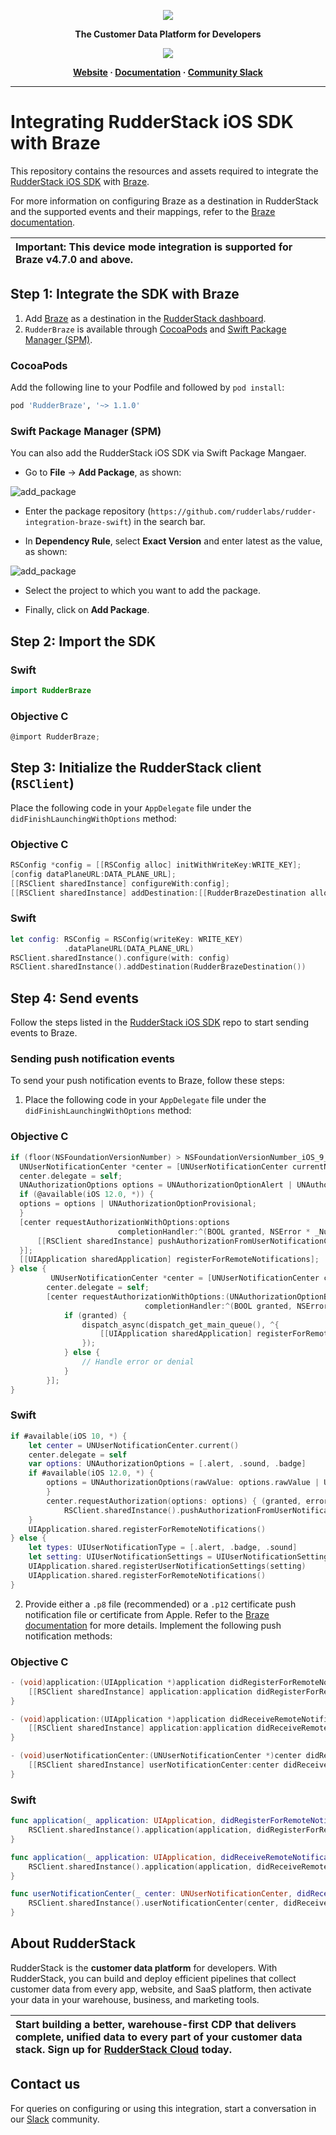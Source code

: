 <p align="center">
  <a href="https://rudderstack.com/">
    <img src="https://user-images.githubusercontent.com/59817155/121357083-1c571300-c94f-11eb-8cc7-ce6df13855c9.png">
  </a>
</p>

<p align="center"><b>The Customer Data Platform for Developers</b></p>

<p align="center">
  <a href="https://cocoapods.org/pods/RudderBraze">
    <img src="https://img.shields.io/cocoapods/v/RudderBraze.svg?style=flat">
    </a>
</p>

<p align="center">
  <b>
    <a href="https://rudderstack.com">Website</a>
    ·
    <a href="https://www.rudderstack.com/docs/destinations/marketing/braze/">Documentation</a>
    ·
    <a href="https://rudderstack.com/join-rudderstack-slack-community">Community Slack</a>
  </b>
</p>

---
# Integrating RudderStack iOS SDK with Braze

This repository contains the resources and assets required to integrate the [RudderStack iOS SDK](https://www.rudderstack.com/docs/stream-sources/rudderstack-sdk-integration-guides/rudderstack-ios-sdk/ios-v2/) with [Braze](https://www.braze.com/).

For more information on configuring Braze as a destination in RudderStack and the supported events and their mappings, refer to the [Braze documentation](https://www.rudderstack.com/docs/destinations/streaming-destinations/braze/).

| Important: This device mode integration is supported for Braze v4.7.0 and above.|
| :---|


## Step 1: Integrate the SDK with Braze

1. Add [Braze](https://www.braze.com/) as a destination in the [RudderStack dashboard](https://app.rudderstack.com/).
2. `RudderBraze` is available through [CocoaPods](https://cocoapods.org) and [Swift Package Manager (SPM)](https://www.swift.org/package-manager/). 

### CocoaPods
Add the following line to your Podfile and followed by `pod install`:

```ruby
pod 'RudderBraze', '~> 1.1.0'
```

### Swift Package Manager (SPM)

You can also add the RudderStack iOS SDK via Swift Package Mangaer.

* Go to **File** -> **Add Package**, as shown:

![add_package](screenshots/add_package.png) 

* Enter the package repository (`https://github.com/rudderlabs/rudder-integration-braze-swift`) in the search bar.

*  In **Dependency Rule**, select **Exact Version** and enter latest as the value, as shown:

![add_package](screenshots/set_dependency.png)

* Select the project to which you want to add the package.

* Finally, click on **Add Package**.


## Step 2: Import the SDK

### Swift

```swift
import RudderBraze
```

### Objective C

```objectivec
@import RudderBraze;
```

## Step 3: Initialize the RudderStack client (`RSClient`)

Place the following code in your `AppDelegate` file under the `didFinishLaunchingWithOptions` method:

### Objective C

```objective-c
RSConfig *config = [[RSConfig alloc] initWithWriteKey:WRITE_KEY];
[config dataPlaneURL:DATA_PLANE_URL];
[[RSClient sharedInstance] configureWith:config];
[[RSClient sharedInstance] addDestination:[[RudderBrazeDestination alloc] init]];
```
### Swift

```swift
let config: RSConfig = RSConfig(writeKey: WRITE_KEY)
            .dataPlaneURL(DATA_PLANE_URL)
RSClient.sharedInstance().configure(with: config)
RSClient.sharedInstance().addDestination(RudderBrazeDestination())
```
## Step 4: Send events

Follow the steps listed in the [RudderStack iOS SDK](https://github.com/rudderlabs/rudder-sdk-ios/tree/master-v2#sending-events) repo to start sending events to Braze.

### Sending push notification events

To send your push notification events to Braze, follow these steps:

1. Place the following code in your `AppDelegate` file under the `didFinishLaunchingWithOptions` method:

### Objective C

```objective-c
if (floor(NSFoundationVersionNumber) > NSFoundationVersionNumber_iOS_9_x_Max) {
  UNUserNotificationCenter *center = [UNUserNotificationCenter currentNotificationCenter];
  center.delegate = self;
  UNAuthorizationOptions options = UNAuthorizationOptionAlert | UNAuthorizationOptionSound | UNAuthorizationOptionBadge;
  if (@available(iOS 12.0, *)) {
  options = options | UNAuthorizationOptionProvisional;
  }
  [center requestAuthorizationWithOptions:options
                        completionHandler:^(BOOL granted, NSError * _Nullable error) {
      [[RSClient sharedInstance] pushAuthorizationFromUserNotificationCenter:granted];
  }];
  [[UIApplication sharedApplication] registerForRemoteNotifications];
} else {
         UNUserNotificationCenter *center = [UNUserNotificationCenter currentNotificationCenter];
        center.delegate = self;
        [center requestAuthorizationWithOptions:(UNAuthorizationOptionBadge | UNAuthorizationOptionAlert | UNAuthorizationOptionSound)
                              completionHandler:^(BOOL granted, NSError * _Nullable error) {
            if (granted) {
                dispatch_async(dispatch_get_main_queue(), ^{
                    [[UIApplication sharedApplication] registerForRemoteNotifications];
                });
            } else {
                // Handle error or denial
            }
        }];
}
```

### Swift

```swift
if #available(iOS 10, *) {
    let center = UNUserNotificationCenter.current()
    center.delegate = self
    var options: UNAuthorizationOptions = [.alert, .sound, .badge]
    if #available(iOS 12.0, *) {
        options = UNAuthorizationOptions(rawValue: options.rawValue | UNAuthorizationOptions.provisional.rawValue)
        }
        center.requestAuthorization(options: options) { (granted, error) in
            RSClient.sharedInstance().pushAuthorizationFromUserNotificationCenter(granted)
    }
    UIApplication.shared.registerForRemoteNotifications()
} else {
    let types: UIUserNotificationType = [.alert, .badge, .sound]
    let setting: UIUserNotificationSettings = UIUserNotificationSettings(types: types, categories: nil)
    UIApplication.shared.registerUserNotificationSettings(setting)
    UIApplication.shared.registerForRemoteNotifications()
}
```

2. Provide either a `.p8` file (recommended) or a `.p12` certificate push notification file or certificate from Apple. Refer to the [Braze documentation](https://www.braze.com/docs/developer_guide/platform_integration_guides/ios/push_notifications/integration/#step-1-configure-push-notifications) for more details. Implement the following push notification methods:

### Objective C
```objective-c
- (void)application:(UIApplication *)application didRegisterForRemoteNotificationsWithDeviceToken:(NSData *)deviceToken {
    [[RSClient sharedInstance] application:application didRegisterForRemoteNotificationsWithDeviceToken:deviceToken];
}

- (void)application:(UIApplication *)application didReceiveRemoteNotification:(NSDictionary *)userInfo fetchCompletionHandler:(void (^)(UIBackgroundFetchResult))completionHandler {
    [[RSClient sharedInstance] application:application didReceiveRemoteNotification:userInfo fetchCompletionHandler:completionHandler];
}

- (void)userNotificationCenter:(UNUserNotificationCenter *)center didReceiveNotificationResponse:(UNNotificationResponse *)response withCompletionHandler:(void(^)(void))completionHandler {
    [[RSClient sharedInstance] userNotificationCenter:center didReceive:response withCompletionHandler:completionHandler];
}
```

### Swift

```swift
func application(_ application: UIApplication, didRegisterForRemoteNotificationsWithDeviceToken deviceToken: Data) {
    RSClient.sharedInstance().application(application, didRegisterForRemoteNotificationsWithDeviceToken: deviceToken)
}

func application(_ application: UIApplication, didReceiveRemoteNotification userInfo: [AnyHashable: Any], fetchCompletionHandler completionHandler: @escaping (UIBackgroundFetchResult) -> Void) {
    RSClient.sharedInstance().application(application, didReceiveRemoteNotification: userInfo, fetchCompletionHandler: completionHandler)
}

func userNotificationCenter(_ center: UNUserNotificationCenter, didReceive response: UNNotificationResponse, withCompletionHandler completionHandler: @escaping () -> Void) {
    RSClient.sharedInstance().userNotificationCenter(center, didReceive: response, withCompletionHandler: completionHandler)
}
```

## About RudderStack

RudderStack is the **customer data platform** for developers. With RudderStack, you can build and deploy efficient pipelines that collect customer data from every app, website, and SaaS platform, then activate your data in your warehouse, business, and marketing tools.

| Start building a better, warehouse-first CDP that delivers complete, unified data to every part of your customer data stack. Sign up for [RudderStack Cloud](https://app.rudderstack.com/signup?type=freetrial) today. |
| :---|

## Contact us

For queries on configuring or using this integration, start a conversation in our [Slack](https://rudderstack.com/join-rudderstack-slack-community) community.
